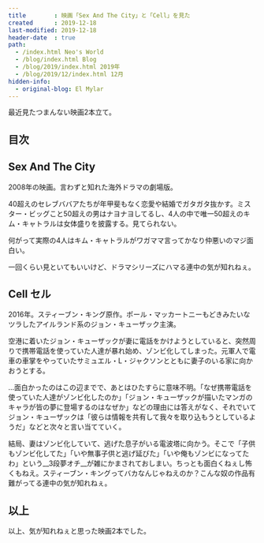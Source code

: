 ```yaml
---
title        : 映画「Sex And The City」と「Cell」を見た
created      : 2019-12-18
last-modified: 2019-12-18
header-date  : true
path:
  - /index.html Neo's World
  - /blog/index.html Blog
  - /blog/2019/index.html 2019年
  - /blog/2019/12/index.html 12月
hidden-info:
  - original-blog: El Mylar
---
```


最近見たつまんない映画2本立て。

## 目次

## Sex And The City

2008年の映画。言わずと知れた海外ドラマの劇場版。

40超えのセレブババアたちが年甲斐もなく恋愛や結婚でガタガタ抜かす。ミスター・ビッグこと50超えの男はナヨナヨしてるし、4人の中で唯一50超えのキム・キャトラルは女体盛りを披露する。見てられない。

何がって実際の4人はキム・キャトラルがワガママ言ってかなり仲悪いのマジ面白い。

一回くらい見といてもいいけど、ドラマシリーズにハマる連中の気が知れねぇ。

## Cell セル

2016年。スティーブン・キング原作。ポール・マッカートニーもどきみたいなツラしたアイルランド系のジョン・キューザック主演。

空港に着いたジョン・キューザックが妻に電話をかけようとしていると、突然周りで携帯電話を使っていた人達が暴れ始め、ゾンビ化してしまった。元軍人で電車の車掌をやっていたサミュエル・L・ジャクソンとともに妻子のいる家に向かおうとする。

…面白かったのはこの辺までで、あとはひたすらに意味不明。「なぜ携帯電話を使っていた人達がゾンビ化したのか」「ジョン・キューザックが描いたマンガのキャラが皆の夢に登場するのはなぜか」などの理由には答えがなく、それでいてジョン・キューザックは「彼らは情報を共有して我々を取り込もうとしているようだ」などと次々と言い当てていく。

結局、妻はゾンビ化していて、逃げた息子がいる電波塔に向かう。そこで「子供もゾンビ化してた」「いや無事子供と逃げ延びた」「いや俺もゾンビになってたわ」という__3段夢オチ__が雑にかまされておしまい。ちっとも面白くねぇし怖くもねえ。スティーブン・キングってバカなんじゃねえのか？こんな奴の作品有難がってる連中の気が知れねぇ。

## 以上

以上、気が知れねぇと思った映画2本でした。
